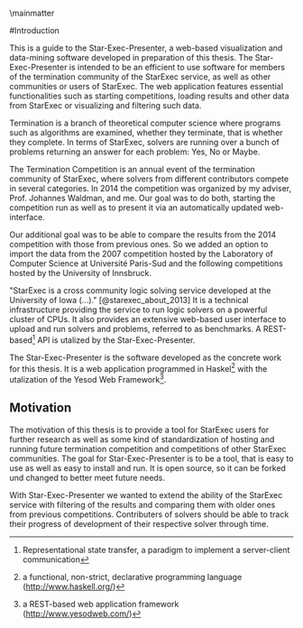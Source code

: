 \mainmatter

#Introduction 

This is a guide to the Star-Exec-Presenter, a web-based visualization and data-mining software developed in preparation of this thesis. The Star-Exec-Presenter is intended to be an efficient to use software for members of the termination community of the StarExec service, as well as other communities or users of StarExec. The web application features essential functionalities such as starting competitions, loading results and other data from StarExec or visualizing and filtering such data.

Termination is a branch of theoretical computer science where programs such as algorithms are examined, whether they terminate, that is whether they complete. In terms of StarExec, solvers are running over a bunch of problems returning an answer for each problem: Yes, No or Maybe.

The Termination Competition is an annual event of the termination community of StarExec, where solvers from different contributors compete in several categories. In 2014 the competition was organized by my adviser, Prof. Johannes Waldman, and me. Our goal was to do both, starting the competition run as well as to present it via an automatically updated web-interface.

Our additional goal was to be able to compare the results from the 2014 competition with those from previous ones. So we added an option to import the data from the 2007 competition hosted by the Laboratory of Computer Science at Université Paris-Sud and the following competitions hosted by the University of Innsbruck.

"StarExec is a cross community logic solving service developed at the University of Iowa (...)." [@starexec_about_2013] It is a technical infrastructure providing the service to run logic solvers on a powerful cluster of CPUs. It also provides an extensive web-based user interface to upload and run solvers and problems, referred to as benchmarks. A REST-based[^REST] API is utalized by the Star-Exec-Presenter.

[^REST]: Representational state transfer, a paradigm to implement a server-client communication

The Star-Exec-Presenter is the software developed as the concrete work for this thesis. It is a web application programmed in Haskel[^Haskell] with the utalization of the Yesod Web Framework[^YesodWeb].

[^Haskell]: a functional, non-strict, declarative programming language (http://www.haskell.org/)
[^YesodWeb]: a REST-based web application framework (http://www.yesodweb.com/)

## Motivation

The motivation of this thesis is to provide a tool for StarExec users for further research as well as some kind of standardization of hosting and running future termination competition and competitions of other StarExec communities. The goal for Star-Exec-Presenter is to be a tool, that is easy to use as well as easy to install and run. It is open source, so it can be forked und changed to better meet future needs.

With Star-Exec-Presenter we wanted to extend the ability of the StarExec service with filtering of the results and comparing them with older ones from previous competitions. Contributers of solvers should be able to track their progress of development of their respective solver through time.
